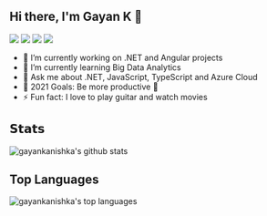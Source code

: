 ## Hi there, I'm Gayan K 👋

[![](https://img.shields.io/badge/-@gayankanishka-%23181717?style=flat-square&logo=github)](https://github.com/gayankanishka)
[![](https://img.shields.io/badge/-Gayan%20Kanishka%20Wijetunga-blue?style=flat-square&logo=Linkedin&logoColor=white&link=https://www.linkedin.com/in/gayan-kanishka-wijetunga-82740078/)](https://www.linkedin.com/in/gayan-kanishka-wijetunga-82740078/)
[![](https://img.shields.io/website?color=0ab9e6&style=flat-square&up_message=gayankanishka.github.io&url=https%3A%2F%2Fgayankanishka.github.io)](https://gayankanishka.github.io/)
[![](https://img.shields.io/badge/-@gayan_wijetunga-%23181717?style=flat-square&logo=instagram)](https://www.instagram.com/gayan_wijetunga/)

- 🔭 I’m currently working on .NET and Angular projects
- 🌱 I’m currently learning Big Data Analytics
- 💬 Ask me about .NET, JavaScript, TypeScript and Azure Cloud
- 🥅 2021 Goals: Be more productive :see_no_evil:
- ⚡ Fun fact: I love to play guitar and watch movies

## 𝗦𝘁𝗮𝘁𝘀

![gayankanishka's github stats](https://github-readme-stats.vercel.app/api?username=gayankanishka&show_icons=true&theme=radical&count_private=true)

## Top Languages

![gayankanishka's top languages](https://github-readme-stats.vercel.app/api/top-langs/?username=gayankanishka)
